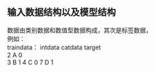 ## 输入数据结构以及模型结构
数据由类别数据和数值型数据构成，其次是标签数据，  
例如：   
traindata： intdata   catdata    target  
              2          A         0    
              3          B         1
              4          C         0
              7          D         1
              
